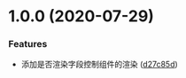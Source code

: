 # 1.0.0 (2020-07-29)


### Features

* 添加是否渲染字段控制组件的渲染 ([d27c85d](https://github.com/Liar0320/lich-form-designer/commit/d27c85d4bc4994feecac2849b131d33e705943df))



